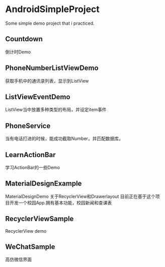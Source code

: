 # AndroidSimpleProject
Some simple demo project that i practiced.

## Countdown

倒计时Demo

## PhoneNumberListViewDemo

获取手机中的通讯录列表，显示到ListView

## ListViewEventDemo

ListView当中放置多种类型的布局，并设定item事件

## PhoneService

当有电话打进的时候，能成功截取Number，并匹配数据库。

## LearnActionBar

学习ActionBar的一些Demo

## MaterialDesignExample

MaterialDesignDemo 关于RecyclerView和Drawerlayout  目前正在基于这个项目开发一个校园App.拥有基本功能，校园新闻和查课表

## RecyclerViewSample

RecyclerView demo

## WeChatSample

高仿微信界面
